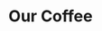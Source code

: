---
templateKey: 'projects-page'
path: /projects
title: Our Coffee
image: /img/jumbotron.jpg
heading: Great coffee with a conscience
description: >-
  Kaldi is the ultimate spot for coffee lovers who want to learn about their
  java’s origin and support the farmers that grew it. We take coffee production,
  roasting and brewing seriously and we’re glad to pass that knowledge to
  anyone.
projects:
  - preview: /img/coffee.png
  - images:
    - /img/coffee.png
    - /img/coffee.png
    - /img/coffee.png
    - /img/coffee.png
    - /img/coffee.png
    - /img/coffee.png
    text: >
      We sell green and roasted coffee beans that are sourced directly from
      independent farmers and farm cooperatives. We’re proud to offer a
      variety of coffee beans grown with great care for the environment and
      local communities. Check our post or contact us directly for current
      availability.
---